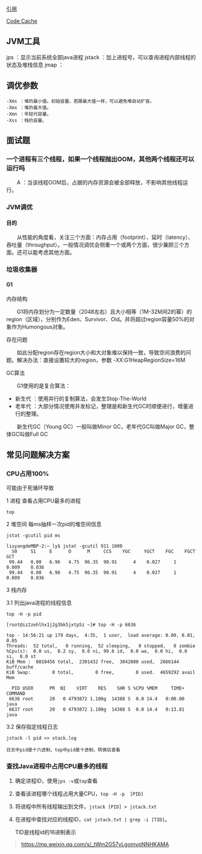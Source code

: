 

[引用](reference.md)


[Code Cache](https://mp.weixin.qq.com/s/mmrltf3vqrVOgBPGoC2bCQ)








## JVM工具

jps ：显示当前系统全部java进程
jstack ：加上进程号，可以查询进程内部线程的状态及堆栈信息
jmap ：




## 调优参数

	-Xms ：堆的最小值。初始容量，若跟最大值一样，可以避免堆自动扩容。
	-Xmx ：堆的最大值。
	-Xmn ：年轻代容量。
	-Xss ：栈的容量。



## 面试题

### 一个进程有三个线程，如果一个线程抛出OOM，其他两个线程还可以运行吗

　　A ：当该线程OOM后，占据的内存资源会被全部释放，不影响其他线程运行。





### JVM调优

#### 目的

　　从性能的角度看，关注三个方面：内存占用（footprint）、延时（latency）、吞吐量（throughput）。一般情况调优会侧重一个或两个方面，很少兼顾三个方面。还可以能考虑其他方面。


### 垃圾收集器

#### G1

内存结构

　　G1将内存划分为一定数量（2048左右）且大小相等（1M-32M间2的幂）的region（区域），分别作为Eden、Survivor、Old。并将超过region容量50%的对象作为Humongous对象。

存在问题

　　如此分配region存在region大小和大对象难以保持一致，导致空间浪费的问题。解决办法：直接设置较大的region，参数 -XX:G1HeapRegionSize=16M

GC算法

　　G1使用的是复合算法：

- 新生代 ：使用并行的复制算法，会发生Stop-The-World
- 老年代 ：大部分情况使用并发标记，整理是和新生代GC时顺便进行，增量进行的整理。

　　新生代GC（Young GC）一般叫做Minor GC，老年代GC叫做Major GC，整体GC叫做Full GC


## 常见问题解决方案

### CPU占用100%

可能由于死循环导致

1 进程 查看占用CPU最多的进程
	
	top
	
2 堆空间 每ms抽样一次pid的堆空间信息
		
	jstat -gcutil pid ms
		
	liuyangdeMBP-2:~ ly$ jstat -gcutil 911 1000
	  S0     S1     E      O      M     CCS    YGC     YGCT    FGC    FGCT     GCT   
	 99.44   0.00   6.96   4.75  96.35  90.91      4    0.027     1    0.009    0.036
	 99.44   0.00   6.96   4.75  96.35  90.91      4    0.027     1    0.009    0.036
	
3 栈内存 

3.1 列出java进程的线程信息
		
	top -H -p pid
		
	[root@iz2zehlhx1j2g3bk5jxtp5z ~]# top -H -p 6636
	
	top - 14:56:21 up 179 days,  4:35,  1 user,  load average: 0.00, 0.01, 0.05
	Threads:  52 total,   0 running,  52 sleeping,   0 stopped,   0 zombie
	%Cpu(s):  0.0 us,  0.2 sy,  0.0 ni, 99.8 id,  0.0 wa,  0.0 hi,  0.0 si,  0.0 st
	KiB Mem :  8010456 total,  2301432 free,  3042880 used,  2666144 buff/cache
	KiB Swap:        0 total,        0 free,        0 used.  4659292 avail Mem 
	
	  PID USER      PR  NI    VIRT    RES    SHR S %CPU %MEM     TIME+ COMMAND                                                                                                          
	 6636 root      20   0 4793872 1.100g  14388 S  0.0 14.4   0:00.00 java                                                                                                             
	 6637 root      20   0 4793872 1.100g  14388 S  0.0 14.4   0:13.81 java
	 
3.2 保存指定线程日志

	jstack -l pid >> stack.log  
	
	日志中pid是十六进制，top中pid是十进制，转换后查看
	
### 查找Java进程中占用CPU最多的线程

1. 确定进程ID，使用`jps -v`或`top`查看

2. 查看该进程哪个线程占用大量CPU，`top -H -p  [PID]`

3. 将进程中所有线程输出到文件，`jstack [PID] > jstack.txt`

4. 在进程中查找对应的线程ID，`cat jstack.txt | grep -i [TID]`。 

   TID是线程id的16进制表示
   
   
   
   

> https://mp.weixin.qq.com/s/_tWm2G57vLgomvpNNHKAMA